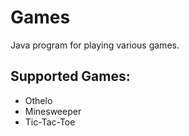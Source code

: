 # Games

Java program for playing various games.

## Supported Games:
* Othelo
* Minesweeper
* Tic-Tac-Toe
